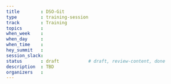 ```yaml
---
title        : DSO-Git
type         : training-session
track        : Training
topics       : 
when_week    : 
when_day     : 
when_time    : 
hey_summit   : 
session_slack:
status       : draft           # draft, review-content, done
description  : TBD
organizers   : 
---
```


### 